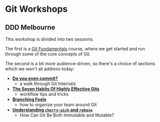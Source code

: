 # Git Workshops
## DDD Melbourne

This workshop is divided into two sessions.

The first is a [Git Fundamentals](https://github.com/shiftkey/talks/blob/master/DDDMelb/git-fundamentals.md)
course, where we get started and run through some of the core concepts of Git.

The second is a bit more audience-driven, so there's a choice of sections which
we won't all address today:

 - [**Do you even commit?**](https://github.com/shiftkey/talks/blob/master/DDDMelb/git-internals.md)
   - a walk through Git Internals
 - [**The Seven Habits Of Highly Effective Gits**](https://github.com/shiftkey/talks/blob/master/DDDMelb/highly-effective-gits.md)
   - workflow tips and tricks
 - [**Branching Feels**](https://github.com/shiftkey/talks/blob/master/DDDMelb/branching-feels.md)
   - how to organize your team around Git
 - [**Understanding `cherry-pick` and `rebase`**](https://github.com/shiftkey/talks/blob/master/DDDMelb/cherry-pick-rebase.md)
   - How Can Git Be Both Immutable and Mutable?

